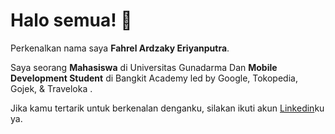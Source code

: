 # Halo semua!  👋

Perkenalkan nama saya **Fahrel Ardzaky Eriyanputra**.<br>

Saya seorang **Mahasiswa** di Universitas Gunadarma Dan  **Mobile Development Student** di Bangkit Academy led by Google, Tokopedia, Gojek, & Traveloka .<br>


Jika kamu tertarik untuk berkenalan denganku, silakan ikuti akun [Linkedin](https://www.linkedin.com/in/fahrel-ardzaky-eriyanputra-2080b522b?utm_source=share&utm_campaign=share_via&utm_content=profile&utm_medium=android_app)ku ya.

